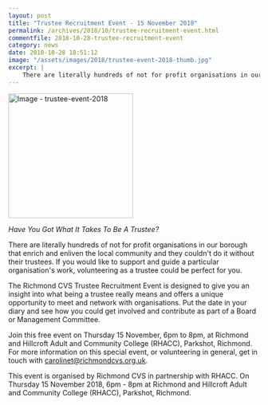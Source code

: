 ```yaml
---
layout: post
title: "Trustee Recruitment Event - 15 November 2018"
permalink: /archives/2018/10/trustee-recruitment-event.html
commentfile: 2018-10-28-trustee-recruitment-event
category: news
date: 2018-10-28 18:51:12
image: "/assets/images/2018/trustee-event-2018-thumb.jpg"
excerpt: |
    There are literally hundreds of not for profit organisations in our borough that enrich and enliven the local community and they couldn't do it without their trustees. If you would like to support and guide a particular organisation's work, volunteering as a trustee could be perfect for you.   
---
```

<a href="/assets/images/2018/trustee-event-2018.jpg" title="Click for a larger image"><img src="/assets/images/2018/trustee-event-2018-thumb.jpg" width="250" alt="Image - trustee-event-2018"  class="photo right"/></a>

*Have You Got What It Takes To Be A Trustee?*

There are literally hundreds of not for profit organisations in our borough that enrich and enliven the local community and they couldn't do it without their trustees. If you would like to support and guide a particular organisation's work, volunteering as a trustee could be perfect for you.

The Richmond CVS Trustee Recruitment Event is designed to give you an insight into what being a trustee really means and offers a unique opportunity to meet and network with organisations. Put the date in your diary and see how you could get involved and contribute as part of a Board or Management Committee.

Join this free event on Thursday 15 November, 6pm to 8pm, at Richmond and Hillcroft Adult and Community College (RHACC), Parkshot, Richmond. For more information on this special event, or volunteering in general, get in touch with [carolinet@richmondcvs.org.uk](:mailto:carolinet@richmondcvs.org.uk).

This event is organised by Richmond CVS in partnership with RHACC.  On Thursday 15 November 2018, 6pm - 8pm at Richmond and Hillcroft Adult and Community College (RHACC), Parkshot, Richmond.
